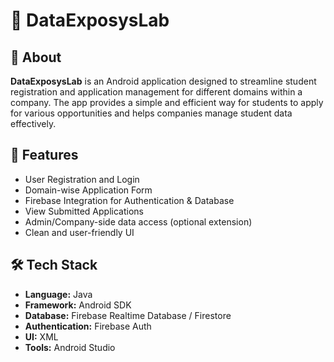 # 📲 DataExposysLab

## 📘 About
**DataExposysLab** is an Android application designed to streamline student registration and application management for different domains within a company. The app provides a simple and efficient way for students to apply for various opportunities and helps companies manage student data effectively.

## 🚀 Features
- User Registration and Login
- Domain-wise Application Form
- Firebase Integration for Authentication & Database
- View Submitted Applications
- Admin/Company-side data access (optional extension)
- Clean and user-friendly UI

## 🛠️ Tech Stack
- **Language:** Java
- **Framework:** Android SDK
- **Database:** Firebase Realtime Database / Firestore
- **Authentication:** Firebase Auth
- **UI:** XML
- **Tools:** Android Studio


